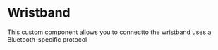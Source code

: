 
# Wristband
This custom component allows you to connectto the wristband uses a Bluetooth-specific protocol
